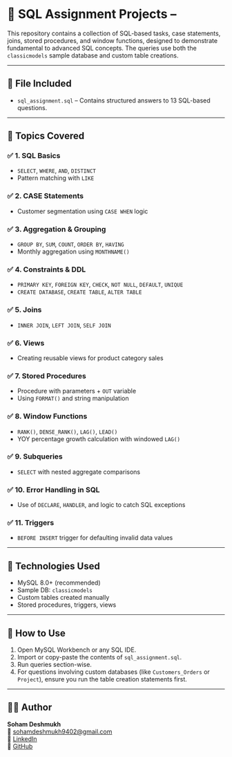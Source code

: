 # 📘 SQL Assignment Projects –

This repository contains a collection of SQL-based tasks, case statements, joins, stored procedures, and window functions, designed to demonstrate fundamental to advanced SQL concepts. The queries use both the `classicmodels` sample database and custom table creations.

---

## 📂 File Included

- `sql_assignment.sql` – Contains structured answers to 13 SQL-based questions.

---

## 🧠 Topics Covered

### ✅ 1. SQL Basics
- `SELECT`, `WHERE`, `AND`, `DISTINCT`
- Pattern matching with `LIKE`

### ✅ 2. CASE Statements
- Customer segmentation using `CASE WHEN` logic

### ✅ 3. Aggregation & Grouping
- `GROUP BY`, `SUM`, `COUNT`, `ORDER BY`, `HAVING`
- Monthly aggregation using `MONTHNAME()`

### ✅ 4. Constraints & DDL
- `PRIMARY KEY`, `FOREIGN KEY`, `CHECK`, `NOT NULL`, `DEFAULT`, `UNIQUE`
- `CREATE DATABASE`, `CREATE TABLE`, `ALTER TABLE`

### ✅ 5. Joins
- `INNER JOIN`, `LEFT JOIN`, `SELF JOIN`

### ✅ 6. Views
- Creating reusable views for product category sales

### ✅ 7. Stored Procedures
- Procedure with parameters + `OUT` variable
- Using `FORMAT()` and string manipulation

### ✅ 8. Window Functions
- `RANK()`, `DENSE_RANK()`, `LAG()`, `LEAD()`
- YOY percentage growth calculation with windowed `LAG()`

### ✅ 9. Subqueries
- `SELECT` with nested aggregate comparisons

### ✅ 10. Error Handling in SQL
- Use of `DECLARE`, `HANDLER`, and logic to catch SQL exceptions

### ✅ 11. Triggers
- `BEFORE INSERT` trigger for defaulting invalid data values

---

## 🧪 Technologies Used
- MySQL 8.0+ (recommended)
- Sample DB: `classicmodels`
- Custom tables created manually
- Stored procedures, triggers, views

---

## 🧾 How to Use

1. Open MySQL Workbench or any SQL IDE.
2. Import or copy-paste the contents of `sql_assignment.sql`.
3. Run queries section-wise.
4. For questions involving custom databases (like `Customers_Orders` or `Project`), ensure you run the table creation statements first.

---

## 👨‍💻 Author

**Soham Deshmukh**  
📧 sohamdeshmukh9402@gmail.com  
🔗 [LinkedIn](https://www.linkedin.com/in/soham-deshmukh-a59540304)  
🔗 [GitHub](https://github.com/SohamDeshmukh09)



